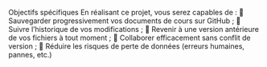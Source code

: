 Objectifs spécifiques
En réalisant ce projet, vous serez capables de :
 Sauvegarder progressivement vos documents de cours sur GitHub ;
 Suivre l’historique de vos modifications ;
 Revenir à une version antérieure de vos fichiers à tout moment ;
 Collaborer efficacement sans conflit de version ;
 Réduire les risques de perte de données (erreurs humaines, pannes, etc.)